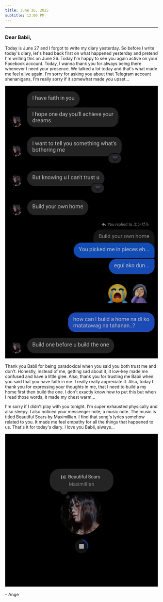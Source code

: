 ```yaml
---
title: June 26, 2025
subtitle: 12:00 PM
---
```

---

### Dear Babii,

Today is June 27 and I forgot to write my diary yesterday. So before I write today's diary, let's head back first on what happened yesterday and pretend I'm writing this on June 26. Today I'm happy to see you again active on your Facebook account. Today, I wanna thank you for always being there whenever I need your presence. We talked a lot today and that's what made me feel alive again. I'm sorry for asking you about that Telegram account shenanigans, I'm really sorry if it somewhat made you upset...

![000.018](/assets/images/000.018.jpeg)

Thank you Babii for being paradoxical when you said you both trust me and don't. Honestly, instead of me, getting sad about it, it low-key made me confused and have a little glee. Also, thank you for trusting me Babii when you said that you have faith in me. I really really appreciate it. Also, today I thank you for expressing your thoughts in me, that I need to build a my home first then build the one. I don't exactly know how to put this but when I read those words, it made my chest warm...

I'm sorry if I didn't play with you tonight. I'm super exhausted physically and also sleepy. I also noticed your messenger note, a music note. The music is titled Beautiful Scars by Maximillian. I find that song's lyrics somehow related to you. It made me feel empathy for all the things that happened to us. That's it for today's diary. I love you Babii, always...

![000.019](/assets/images/000.019.jpeg)

\- Ange
